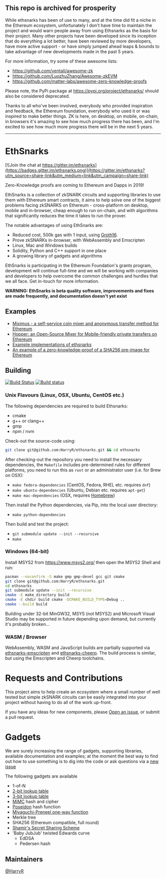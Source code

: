 ## This repo is archived for prosperity

While ethsnarks has been of use to many, and at the time did fit a niche in the Ethereum ecosystem, unfortunately I don't have time to maintain the project and would warn people away from using Ethsnarks as the basis for their project. Many other projects have been developed since its inception that do everything a lot better, have been reviewed by more developers, have more active support - or have simply jumped ahead leaps & bounds to take advantage of new developments made in the past 5 years.

For more information, try some of these awesome lists:

 * https://github.com/ventali/awesome-zk
 * https://github.com/LuozhuZhang/Awesome-zkEVM
 * https://github.com/matter-labs/awesome-zero-knowledge-proofs

Please note, the PyPi package at https://pypi.org/project/ethsnarks/ should also be considered deprecated.

Thanks to all who've been involved, everybody who provided inspiration and feedback, the Ethereum foundation, everybody who used it or was inspired to make better things. ZK is here, on desktop, on mobile, on-chain, in browsers it's amazing to see how much progress there has been, and I'm excited to see how much more progress there will be in the next 5 years.

----------------

# EthSnarks

[![Join the chat at https://gitter.im/ethsnarks](https://badges.gitter.im/ethsnarks.png)](https://gitter.im/ethsnarks?utm_source=share-link&utm_medium=link&utm_campaign=share-link)

Zero-Knowledge proofs are coming to Ethereum and Dapps in 2019!

EthSnarks is a collection of zkSNARK circuits and supporting libraries to use them with Ethereum smart contracts, it aims to help solve one of the biggest problems facing zkSNARKS on Ethereum - cross-platform on desktop, mobile and in-browser, cheap enough to run on-chain, and with algorithms that significantly reduces the time it takes to run the prover.

The notable advantages of using EthSnarks are:

 * Reduced cost, 500k gas with 1 input, using [Groth16](https://eprint.iacr.org/2016/260.pdf).
 * Prove zkSNARKs in-browser, with WebAssembly and Emscripten
 * Linux, Mac and Windows builds
 * Solidity, Python and C++ support in one place
 * A growing library of gadgets and algorithms

EthSnarks is participating in the Ethereum Foundation's grants program, development will continue full-time and we will be working with companies and developers to help overcome the common challenges and hurdles that we all face. Get in-touch for more information.

**WARNING: EthSnarks is beta quality software, improvements and fixes are made frequently, and documentation doesn't yet exist**

## Examples

 * [Miximus - a self-service coin mixer and anonymous transfer method for Ethereum](https://github.com/HarryR/ethsnarks-miximus)
 * [Hopper: an Open-Source Mixer for Mobile-friendly private transfers on Ethereum](https://github.com/argentlabs/hopper)
 * [Example implementations of ethsnarks](https://github.com/LayerXcom/ethsnarks-examples)
 * [An example of a zero-knowledge-proof of a SHA256 pre-image for Ethereum](https://github.com/Ethsnarks/ethsnarks-hashpreimage)

## Building

[![Build Status](https://travis-ci.org/HarryR/ethsnarks.svg?branch=master)](https://travis-ci.org/HarryR/ethsnarks) [![Build status](https://ci.appveyor.com/api/projects/status/yk08x7xtk9te10vo/branch/master?svg=true)](https://ci.appveyor.com/project/harryr/ethsnarks/branch/master)

### Unix Flavours (Linux, OSX, Ubuntu, CentOS etc.)

The following dependencies are required to build Ethsnarks:

 * cmake
 * g++ or clang++
 * gmp
 * npm / nvm

Check-out the source-code using:

```bash
git clone git@github.com:HarryR/ethsnarks.git && cd ethsnarks
```

After checking-out the repository you need to install the necessary dependencies, the `Makefile` includes pre-determined rules for different platforms, you need to run this as `root` or an administrator user (i.e. for Brew on OSX):

 * `make fedora-dependencies` (CentOS, Fedora, RHEL etc. requires `dnf`)
 * `make ubuntu-dependencies` (Ubuntu, Debian etc. requires `apt-get`)
 * `make mac-dependencies` (OSX, requires [Homebrew](https://brew.sh/))

Then install the Python dependencies, via Pip, into the local user directory:

 * `make python-dependencies`

Then build and test the project:

 * `git submodule update --init --recursive`
 * `make`

### Windows (64-bit)

Install MSYS2 from https://www.msys2.org/ then open the MSYS2 Shell and run:

```bash
pacman --noconfirm -S make gmp gmp-devel gcc git cmake
git clone git@github.com:HarryR/ethsnarks.git
cd ethsnarks
git submodule update --init --recursive
cmake -E make_directory build
cmake -E chdir build cmake -DCMAKE_BUILD_TYPE=Debug ..
cmake --build build
```

Building under 32-bit MinGW32, MSYS (not MSYS2) and Microsoft Visual Studio may be supported in future depending upon demand, but currently it's probably broken...

### WASM / Browser

WebAssembly, WASM and JavaScript builds are partially supported via [ethsnarks-emscripten](https://github.com/harryr/ethsnarks-emscripten) and [ethsnarks-cheerp](https://github.com/Ethsnarks/ethsnarks-cheerp). The build process is similar, but using the Emscripten and Cheerp toolchains.

# Requests and Contributions

This project aims to help create an ecosystem where a small number of well tested but simple zkSNARK circuits can be easily integrated into your project without having to do all of the work up-front.

If you have any ideas for new components, please [Open an issue](https://github.com/HarryR/ethsnarks/issues/new), or submit a pull request.

# Gadgets

We are surely increasing the range of gadgets, supporting libraries, available documentation and examples; at the moment the best way to find out how to use something is to dig into the code or ask questions via a [new issue](https://github.com/HarryR/ethsnarks/issues/new?labels=question,help%20wanted)

The following gadgets are available

 * 1-of-N
 * [2-bit lookup table](src/gadgets/lookup_2bit.cpp)
 * [3-bit lookup table](src/gadgets/lookup_3bit.cpp)
 * [MiMC](https://eprint.iacr.org/2016/492) hash and cipher
 * [Poseidon](https://eprint.iacr.org/2019/458.pdf) hash function
 * [Miyaguchi-Preneel one-way function](https://en.wikipedia.org/wiki/One-way_compression_function)
 * Merkle tree
 * SHA256 (Ethereum compatible, full round)
 * [Shamir's Secret Sharing Scheme](https://en.wikipedia.org/wiki/Shamir%27s_Secret_Sharing)
 * 'Baby JubJub' twisted Edwards curve
   * EdDSA
   * Pedersen hash

## Maintainers

[@HarryR](https://github.com/HarryR)
